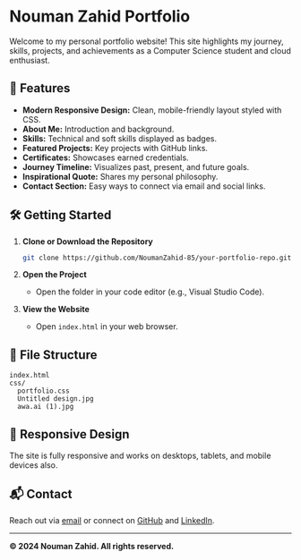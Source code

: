# Nouman Zahid Portfolio

Welcome to my personal portfolio website! This site highlights my journey, skills, projects, and achievements as a Computer Science student and cloud enthusiast.

## 🚀 Features

- **Modern Responsive Design:** Clean, mobile-friendly layout styled with CSS.
- **About Me:** Introduction and background.
- **Skills:** Technical and soft skills displayed as badges.
- **Featured Projects:** Key projects with GitHub links.
- **Certificates:** Showcases earned credentials.
- **Journey Timeline:** Visualizes past, present, and future goals.
- **Inspirational Quote:** Shares my personal philosophy.
- **Contact Section:** Easy ways to connect via email and social links.

## 🛠️ Getting Started

1. **Clone or Download the Repository**
   ```sh
   git clone https://github.com/NoumanZahid-85/your-portfolio-repo.git
   ```
2. **Open the Project**
   - Open the folder in your code editor (e.g., Visual Studio Code).

3. **View the Website**
   - Open `index.html` in your web browser.

## 📁 File Structure

```
index.html
css/
  portfolio.css
  Untitled design.jpg
  awa.ai (1).jpg
```

## 📱 Responsive Design

The site is fully responsive and works on desktops, tablets, and mobile devices also.

## 📬 Contact

Reach out via [email](mailto:noumanzahi7676@gmail.com) or connect on [GitHub](https://github.com/NoumanZahid-85) and [LinkedIn](https://www.linkedin.com/in/nouman-zahid/).

---

**© 2024 Nouman Zahid. All rights reserved.**